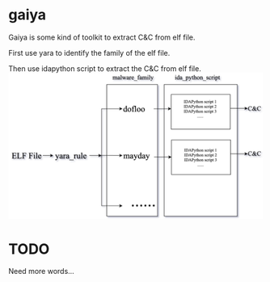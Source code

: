 # gaiya
Gaiya is some kind of toolkit to extract C&C from elf file.

First use yara to identify the family of the elf file.

Then use idapython script to extract the C&C from elf file.
![avatar](img/flowchart.png)

# TODO
Need more words...
